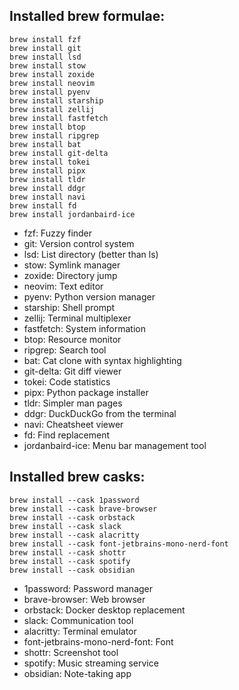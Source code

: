 ## Installed brew formulae:
```properties
brew install fzf
brew install git
brew install lsd
brew install stow
brew install zoxide
brew install neovim
brew install pyenv
brew install starship
brew install zellij
brew install fastfetch
brew install btop
brew install ripgrep
brew install bat
brew install git-delta
brew install tokei
brew install pipx
brew install tldr
brew install ddgr
brew install navi
brew install fd
brew install jordanbaird-ice
```

- fzf: Fuzzy finder
- git: Version control system
- lsd: List directory (better than ls)
- stow: Symlink manager
- zoxide: Directory jump
- neovim: Text editor
- pyenv: Python version manager
- starship: Shell prompt
- zellij: Terminal multiplexer
- fastfetch: System information
- btop: Resource monitor
- ripgrep: Search tool
- bat: Cat clone with syntax highlighting
- git-delta: Git diff viewer
- tokei: Code statistics
- pipx: Python package installer
- tldr: Simpler man pages
- ddgr: DuckDuckGo from the terminal
- navi: Cheatsheet viewer
- fd: Find replacement
- jordanbaird-ice: Menu bar management tool

## Installed brew casks:
```properties
brew install --cask 1password
brew install --cask brave-browser
brew install --cask orbstack
brew install --cask slack
brew install --cask alacritty
brew install --cask font-jetbrains-mono-nerd-font
brew install --cask shottr
brew install --cask spotify
brew install --cask obsidian
```

- 1password: Password manager
- brave-browser: Web browser
- orbstack: Docker desktop replacement
- slack: Communication tool
- alacritty: Terminal emulator
- font-jetbrains-mono-nerd-font: Font
- shottr: Screenshot tool
- spotify: Music streaming service
- obsidian: Note-taking app

